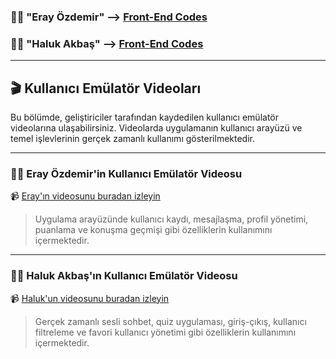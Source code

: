 ### 🧑‍💻 "Eray Özdemir" --> [Front-End Codes](https://github.com/halukakbash/TalkApp/tree/main/Eray%20%C3%96zdemir%20FRONT-END%20KODLAR)

### 🧑‍💻 "Haluk Akbaş" --> [Front-End Codes]()

----------------------------------------------------------------------------------

## 🎬 Kullanıcı Emülatör Videoları

Bu bölümde, geliştiriciler tarafından kaydedilen kullanıcı emülatör videolarına ulaşabilirsiniz. Videolarda uygulamanın kullanıcı arayüzü ve temel işlevlerinin gerçek zamanlı kullanımı gösterilmektedir.

---

### 👨‍💻 Eray Özdemir'in Kullanıcı Emülatör Videosu

📹 [Eray'ın videosunu buradan izleyin](https://www.youtube.com/watch?v=Y72MEibr0NQ)

> Uygulama arayüzünde kullanıcı kaydı, mesajlaşma, profil yönetimi, puanlama ve konuşma geçmişi gibi özelliklerin kullanımını içermektedir.

---

### 👨‍💻 Haluk Akbaş'ın Kullanıcı Emülatör Videosu

📹 [Haluk'un videosunu buradan izleyin](https://www.youtube.com/watch?v=PcivKTHGCmg&t=3s&ab_channel=halukakbash)

> Gerçek zamanlı sesli sohbet, quiz uygulaması, giriş-çıkış, kullanıcı filtreleme ve favori kullanıcı yönetimi gibi özelliklerin kullanımını içermektedir.

